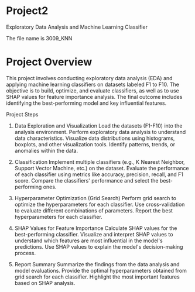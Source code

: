 # Project2
 Exploratory Data Analysis and Machine Learning Classifier

 The file name is 3009_KNN
# Project Overview
This project involves conducting exploratory data analysis (EDA) and applying machine learning classifiers on datasets labeled F1 to F10. The objective is to build, optimize, and evaluate classifiers, as well as to use SHAP values for feature importance analysis. The final outcome includes identifying the best-performing model and key influential features.

Project Steps
1. Data Exploration and Visualization
Load the datasets (F1-F10) into the analysis environment.
Perform exploratory data analysis to understand data characteristics.
Visualize data distributions using histograms, boxplots, and other visualization tools.
Identify patterns, trends, or anomalies within the data.

3. Classification
Implement multiple classifiers (e.g., K Nearest Neighbor, Support Vector Machine, etc.) on the dataset.
Evaluate the performance of each classifier using metrics like accuracy, precision, recall, and F1 score.
Compare the classifiers' performance and select the best-performing ones.
4. Hyperparameter Optimization (Grid Search)
Perform grid search to optimize the hyperparameters for each classifier.
Use cross-validation to evaluate different combinations of parameters.
Report the best hyperparameters for each classifier.
5. SHAP Values for Feature Importance
Calculate SHAP values for the best-performing classifier.
Visualize and interpret SHAP values to understand which features are most influential in the model's predictions.
Use SHAP values to explain the model's decision-making process.
6. Report Summary
Summarize the findings from the data analysis and model evaluations.
Provide the optimal hyperparameters obtained from grid search for each classifier.
Highlight the most important features based on SHAP analysis.

